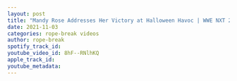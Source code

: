 ```yaml
---
layout: post
title: "Mandy Rose Addresses Her Victory at Halloween Havoc | WWE NXT 2.0 Highlights"
date: 2021-11-03
categories: rope-break videos
author: rope-break
spotify_track_id: 
youtube_video_id: 8hF--RNlhKQ
apple_track_id: 
youtube_metadata: 
---
```

